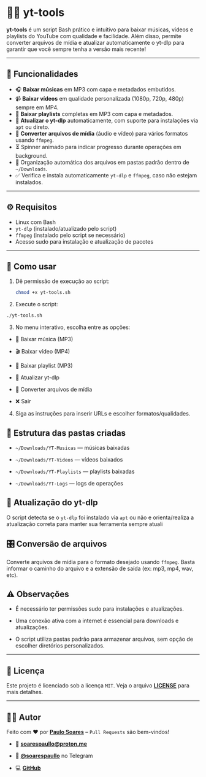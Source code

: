 # 🎥🎵 yt-tools

**yt-tools** é um script Bash prático e intuitivo para baixar músicas, vídeos e playlists do YouTube com qualidade e facilidade. Além disso, permite converter arquivos de mídia e atualizar automaticamente o yt-dlp para garantir que você sempre tenha a versão mais recente!

---

## 🚀 Funcionalidades

- 🎧 **Baixar músicas** em MP3 com capa e metadados embutidos.
- 📹 **Baixar vídeos** em qualidade personalizada (1080p, 720p, 480p) sempre em MP4.
- 📃 **Baixar playlists** completas em MP3 com capa e metadados.
- 🔄 **Atualizar o yt-dlp** automaticamente, com suporte para instalações via `apt` ou direto.
- 🔧 **Converter arquivos de mídia** (áudio e vídeo) para vários formatos usando `ffmpeg`.
- ⏳ Spinner animado para indicar progresso durante operações em background.
- 📂 Organização automática dos arquivos em pastas padrão dentro de `~/Downloads`.
- ✅ Verifica e instala automaticamente `yt-dlp` e `ffmpeg`, caso não estejam instalados.

---

## ⚙️ Requisitos

- Linux com Bash
- `yt-dlp` (instalado/atualizado pelo script)
- `ffmpeg` (instalado pelo script se necessário)
- Acesso sudo para instalação e atualização de pacotes

---

## 📝 Como usar

1. Dê permissão de execução ao script:

   ```bash
   chmod +x yt-tools.sh
   ```
2. Execute o script:

```bash
./yt-tools.sh
```

3. No menu interativo, escolha entre as opções:

- 🎵 Baixar música (MP3)

- 🎬 Baixar vídeo (MP4)

- 📜 Baixar playlist (MP3)

- 🔄 Atualizar yt-dlp

- 🔧 Converter arquivos de mídia

- ❌ Sair

4. Siga as instruções para inserir URLs e escolher formatos/qualidades.

## 📁 Estrutura das pastas criadas

- `~/Downloads/YT-Musicas` — músicas baixadas

- `~/Downloads/YT-Videos` — vídeos baixados

- `~/Downloads/YT-Playlists` — playlists baixadas

- `~/Downloads/YT-Logs` — logs de operações

## 🔄 Atualização do yt-dlp

O script detecta se o `yt-dlp` foi instalado via `apt` ou não e orienta/realiza a atualização correta para manter sua ferramenta sempre atuali

## 🎛️ Conversão de arquivos

Converte arquivos de mídia para o formato desejado usando `ffmpeg`. Basta informar o caminho do arquivo e a extensão de saída (ex: mp3, mp4, wav, etc).

## ⚠️ Observações

- É necessário ter permissões sudo para instalações e atualizações.

- Uma conexão ativa com a internet é essencial para downloads e atualizações.

- O script utiliza pastas padrão para armazenar arquivos, sem opção de escolher diretórios personalizados.

---

## 🧾 Licença

Este projeto é licenciado sob a licença `MIT`. Veja o arquivo [**LICENSE**](https://github.com/soarespaullo/PDFTools/blob/main/LICENSE) para mais detalhes.

---

## 👨‍💻 Autor

Feito com ❤️ por [**Paulo Soares**](https://soarespaullo.github.io/) – `Pull Requests` são bem-vindos!

- 📧 [**soarespaullo@proton.me**](mailto:soarespaullo@proton.me)

- 💬 [**@soarespaullo**](https://t.me/soarespaullo) no Telegram

- 💻 [**GitHub**](https://github.com/soarespaullo)

